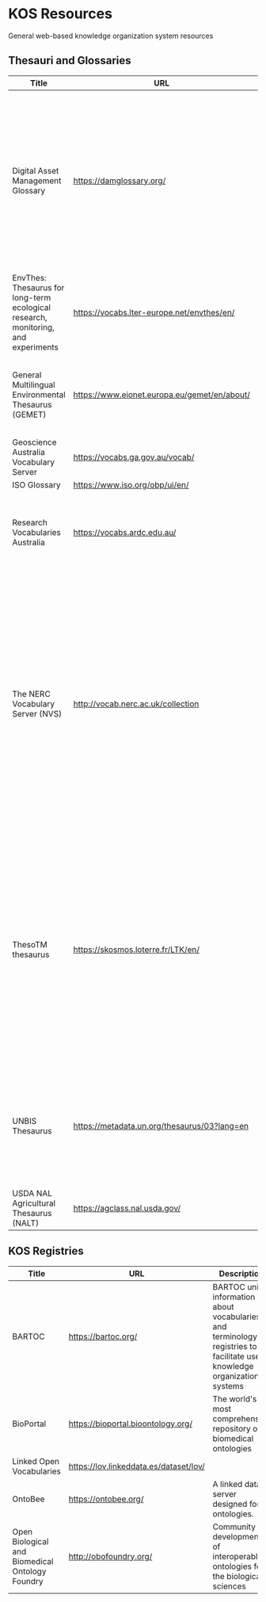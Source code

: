 # KOS Resources
General web-based knowledge organization system resources

## Thesauri and Glossaries
| Title | URL | Description |
| --- | --- | --- | 
| Digital Asset Management Glossary | https://damglossary.org/ | DAM Glossary is a resource containing definitions relating to Digital Asset Management and related fields. It covers a range of different subjects including metadata, hardware, interoperability, asset manipulation. |
| EnvThes: Thesaurus for long-term ecological research, monitoring, and experiments | https://vocabs.lter-europe.net/envthes/en/ |     |
| General Multilingual Environmental Thesaurus (GEMET) | https://www.eionet.europa.eu/gemet/en/about/ | a source of common and relevant terminology used under the ever-growing environmental agenda |     |
| Geoscience Australia Vocabulary Server | https://vocabs.ga.gov.au/vocab/ | |
| ISO Glossary | https://www.iso.org/obp/ui/en/ | |
| Research Vocabularies Australia |  https://vocabs.ardc.edu.au/ | Research Vocabularies Australia helps you find, access, and reuse vocabularies for research. |
| The NERC Vocabulary Server (NVS) | http://vocab.nerc.ac.uk/collection | NVS gives access to standardised and hierarchically-organized vocabularies. It is managed by the British Oceanographic Data Centre at the National Oceanography Centre (NOC) in Liverpool and Southampton, and receives funding from the Natural Environment Research Council (NERC) in the United Kingdom. |
| ThesoTM thesaurus | https://skosmos.loterre.fr/LTK/en/ | The ThesoTM (Thesaurus of Text Mining) thesaurus is a bilingual (French-English) terminology resource based on transformation into SKOS of an ontology of open source text mining tools. It contains more than 1,400 concepts with their definitions and possibly an associated bibliography. |
| UNBIS Thesaurus | https://metadata.un.org/thesaurus/03?lang=en | The UNBIS Thesaurus is a multilingual database of the controlled vocabulary used to describe UN documents and other materials in the Library's collection. |
| USDA NAL Agricultural Thesaurus (NALT) | https://agclass.nal.usda.gov/ |     |

## KOS Registries
| Title | URL | Description |
| --- | --- | --- | 
| BARTOC | https://bartoc.org/ | BARTOC unites information about vocabularies and terminology registries to facilitate use of knowledge organization systems |
| BioPortal | https://bioportal.bioontology.org/ | The world's most comprehensive repository of biomedical ontologies  |
| Linked Open Vocabularies | https://lov.linkeddata.es/dataset/lov/ | |
| OntoBee | https://ontobee.org/ | A linked data server designed for ontologies. |
| Open Biological and Biomedical Ontology Foundry | http://obofoundry.org/ | Community development of interoperable ontologies for the biological sciences  |

